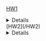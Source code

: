 [HW1](/HW1)
<details>
  My homework report is named as HW1_Report_fergujp.pdf and is in this folder.
  My code is called HW1.py and is in this folder.

  TO RUN THE CODE:
    You need torch, matplotlib, scikit-learn, pandas, and numpy(although this is installed as a dependency for other libaries) installed and python3 installed.
    At the bottom you can add your tests under the if __name__=="__main": statement, or if you import just use test_model(params)

    The params are as follows:

      model_architexture = 
        Choose between "Linear Regression", "DNN-16", "DNN-30-8", "DNN-30-16-8", "DNN-30-16-8-4" and "DNN-8-4".

      activationFunction = 
        Choose between ReLU, LeakyReLU, Sigmoid, or Tanh. Do not use strings these are variables in the code

      Batchsize = 
        Choose a batch size as an int

      Learning rate =
        Choose a learning rate as an int

      Epochs = 
        Choose the number of epochs as an int

  For highest-performed DNN model and Linear regression model, it will be in the code, and there will also be screenshots in /HighPerformScreenShots
  For screenshot's of iteration of model's training and testing with timestamps, it will be in /TrainTestScreenshots
</details>
[HW2](/HW2)
<details>
  
</details>
